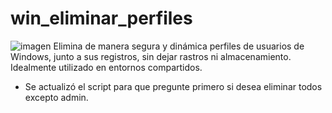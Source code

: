 # win_eliminar_perfiles
![imagen](https://i.imgur.com/BgmZChN.png)
Elimina de manera segura y dinámica perfiles de usuarios de Windows, junto a sus registros, sin dejar rastros ni almacenamiento. Idealmente utilizado en entornos compartidos.

+ Se actualizó el script para que pregunte primero si desea eliminar todos excepto admin.

